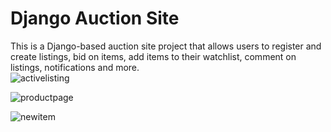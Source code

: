 # Django Auction Site
This is a Django-based auction site project that allows users to register and create listings, bid on items, add items to their watchlist, comment on listings, notifications and more.  
![activelisting](https://github.com/SagiHalevy/commerceWeb/assets/92096601/2d119de6-6c92-4e44-a303-d27ca6ee8716)

![productpage](https://github.com/SagiHalevy/commerceWeb/assets/92096601/443e427c-c3c6-4fa4-8f7b-fdcda5ae0576)

![newitem](https://github.com/SagiHalevy/commerceWeb/assets/92096601/58e2445e-991f-42b6-9275-9c45162ac2d7)

